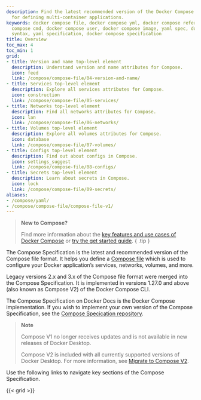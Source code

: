 ```yaml
---
description: Find the latest recommended version of the Docker Compose file format
  for defining multi-container applications.
keywords: docker compose file, docker compose yml, docker compose reference, docker
  compose cmd, docker compose user, docker compose image, yaml spec, docker compose
  syntax, yaml specification, docker compose specification
title: Overview
toc_max: 4
toc_min: 1
grid:
- title: Version and name top-level element
  description: Understand version and name attributes for Compose.
  icon: feed
  link: /compose/compose-file/04-version-and-name/
- title: Services top-level element
  description: Explore all services attributes for Compose.
  icon: construction
  link: /compose/compose-file/05-services/
- title: Networks top-level element
  description: Find all networks attributes for Compose.
  icon: lan
  link: /compose/compose-file/06-networks/
- title: Volumes top-level element
  description: Explore all volumes attributes for Compose.
  icon: database
  link: /compose/compose-file/07-volumes/
- title: Configs top-level element
  description: Find out about configs in Compose.
  icon: settings_suggest
  link: /compose/compose-file/08-configs/
- title: Secrets top-level element
  description: Learn about secrets in Compose.
  icon: lock
  link: /compose/compose-file/09-secrets/
aliases:
- /compose/yaml/
- /compose/compose-file/compose-file-v1/
---
```


>**New to Compose?**
>
> Find more information about the [key features and use cases of Docker Compose](../features-uses.md) or [try the get started guide](../gettingstarted.md).
{ .tip }

The Compose Specification is the latest and recommended version of the Compose file format. It helps you define a [Compose file](../compose-file.md) which is used to configure your Docker application’s services, networks, volumes, and more.

Legacy versions 2.x and 3.x of the Compose file format were merged into the Compose Specification. It is implemented in versions 1.27.0 and above (also known as Compose V2) of the Docker Compose CLI.

The Compose Specification on Docker Docs is the Docker Compose implementation. If you wish to implement your own version of the Compose Specification, see the [Compose Specication repository](https://github.com/compose-spec/compose-spec).

> **Note**
>
> Compose V1 no longer receives updates and is not available in new releases of Docker Desktop.
>
> Compose V2 is included with all currently supported versions of Docker Desktop.
> For more information, see [Migrate to Compose V2](/compose/migrate).

Use the following links to navigate key sections of the Compose Specification. 

{{< grid >}}
